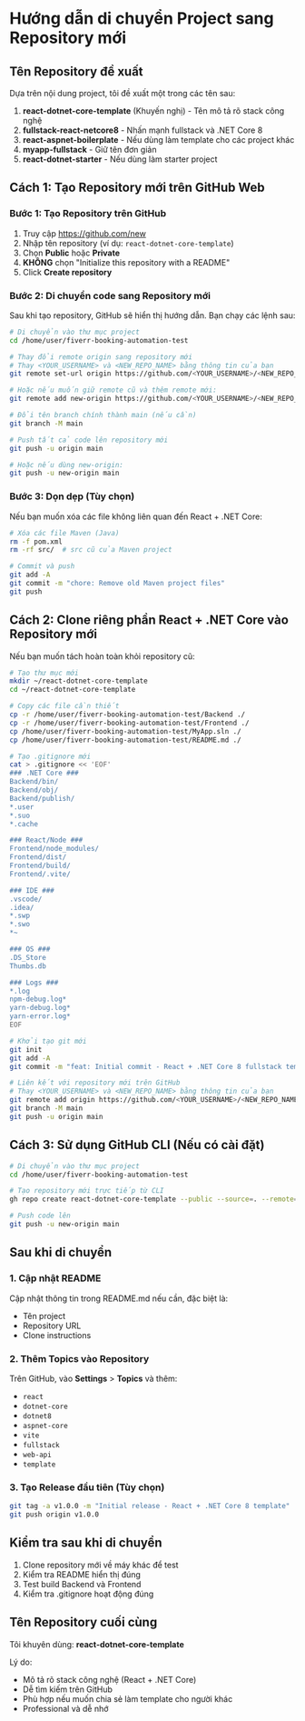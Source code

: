 # Hướng dẫn di chuyển Project sang Repository mới

## Tên Repository đề xuất

Dựa trên nội dung project, tôi đề xuất một trong các tên sau:

1. **react-dotnet-core-template** (Khuyến nghị) - Tên mô tả rõ stack công nghệ
2. **fullstack-react-netcore8** - Nhấn mạnh fullstack và .NET Core 8
3. **react-aspnet-boilerplate** - Nếu dùng làm template cho các project khác
4. **myapp-fullstack** - Giữ tên đơn giản
5. **react-dotnet-starter** - Nếu dùng làm starter project

## Cách 1: Tạo Repository mới trên GitHub Web

### Bước 1: Tạo Repository trên GitHub

1. Truy cập https://github.com/new
2. Nhập tên repository (ví dụ: `react-dotnet-core-template`)
3. Chọn **Public** hoặc **Private**
4. **KHÔNG** chọn "Initialize this repository with a README"
5. Click **Create repository**

### Bước 2: Di chuyển code sang Repository mới

Sau khi tạo repository, GitHub sẽ hiển thị hướng dẫn. Bạn chạy các lệnh sau:

```bash
# Di chuyển vào thư mục project
cd /home/user/fiverr-booking-automation-test

# Thay đổi remote origin sang repository mới
# Thay <YOUR_USERNAME> và <NEW_REPO_NAME> bằng thông tin của bạn
git remote set-url origin https://github.com/<YOUR_USERNAME>/<NEW_REPO_NAME>.git

# Hoặc nếu muốn giữ remote cũ và thêm remote mới:
git remote add new-origin https://github.com/<YOUR_USERNAME>/<NEW_REPO_NAME>.git

# Đổi tên branch chính thành main (nếu cần)
git branch -M main

# Push tất cả code lên repository mới
git push -u origin main

# Hoặc nếu dùng new-origin:
git push -u new-origin main
```

### Bước 3: Dọn dẹp (Tùy chọn)

Nếu bạn muốn xóa các file không liên quan đến React + .NET Core:

```bash
# Xóa các file Maven (Java)
rm -f pom.xml
rm -rf src/  # src cũ của Maven project

# Commit và push
git add -A
git commit -m "chore: Remove old Maven project files"
git push
```

## Cách 2: Clone riêng phần React + .NET Core vào Repository mới

Nếu bạn muốn tách hoàn toàn khỏi repository cũ:

```bash
# Tạo thư mục mới
mkdir ~/react-dotnet-core-template
cd ~/react-dotnet-core-template

# Copy các file cần thiết
cp -r /home/user/fiverr-booking-automation-test/Backend ./
cp -r /home/user/fiverr-booking-automation-test/Frontend ./
cp /home/user/fiverr-booking-automation-test/MyApp.sln ./
cp /home/user/fiverr-booking-automation-test/README.md ./

# Tạo .gitignore mới
cat > .gitignore << 'EOF'
### .NET Core ###
Backend/bin/
Backend/obj/
Backend/publish/
*.user
*.suo
*.cache

### React/Node ###
Frontend/node_modules/
Frontend/dist/
Frontend/build/
Frontend/.vite/

### IDE ###
.vscode/
.idea/
*.swp
*.swo
*~

### OS ###
.DS_Store
Thumbs.db

### Logs ###
*.log
npm-debug.log*
yarn-debug.log*
yarn-error.log*
EOF

# Khởi tạo git mới
git init
git add -A
git commit -m "feat: Initial commit - React + .NET Core 8 fullstack template"

# Liên kết với repository mới trên GitHub
# Thay <YOUR_USERNAME> và <NEW_REPO_NAME> bằng thông tin của bạn
git remote add origin https://github.com/<YOUR_USERNAME>/<NEW_REPO_NAME>.git
git branch -M main
git push -u origin main
```

## Cách 3: Sử dụng GitHub CLI (Nếu có cài đặt)

```bash
# Di chuyển vào thư mục project
cd /home/user/fiverr-booking-automation-test

# Tạo repository mới trực tiếp từ CLI
gh repo create react-dotnet-core-template --public --source=. --remote=new-origin

# Push code lên
git push -u new-origin main
```

## Sau khi di chuyển

### 1. Cập nhật README

Cập nhật thông tin trong README.md nếu cần, đặc biệt là:
- Tên project
- Repository URL
- Clone instructions

### 2. Thêm Topics vào Repository

Trên GitHub, vào **Settings** > **Topics** và thêm:
- `react`
- `dotnet-core`
- `dotnet8`
- `aspnet-core`
- `vite`
- `fullstack`
- `web-api`
- `template`

### 3. Tạo Release đầu tiên (Tùy chọn)

```bash
git tag -a v1.0.0 -m "Initial release - React + .NET Core 8 template"
git push origin v1.0.0
```

## Kiểm tra sau khi di chuyển

1. Clone repository mới về máy khác để test
2. Kiểm tra README hiển thị đúng
3. Test build Backend và Frontend
4. Kiểm tra .gitignore hoạt động đúng

## Tên Repository cuối cùng

Tôi khuyên dùng: **react-dotnet-core-template**

Lý do:
- Mô tả rõ stack công nghệ (React + .NET Core)
- Dễ tìm kiếm trên GitHub
- Phù hợp nếu muốn chia sẻ làm template cho người khác
- Professional và dễ nhớ
